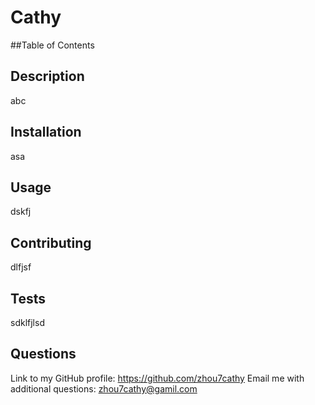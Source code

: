# Cathy
  ##Table of Contents
  []()
  ## Description
  abc
  ## Installation
  asa
  ## Usage
  dskfj  
  ## Contributing
  dlfjsf
  ## Tests
  sdklfjlsd
  ## Questions
  Link to my GitHub profile: https://github.com/zhou7cathy
  Email me with additional questions: zhou7cathy@gamil.com



